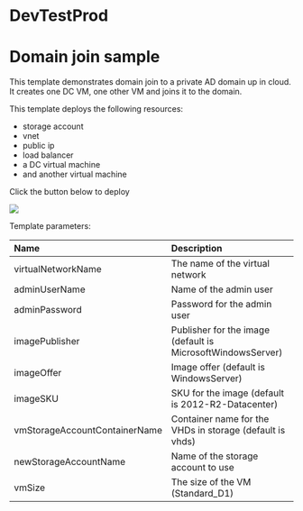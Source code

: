 # DevTestProd
# Domain join sample

This template demonstrates domain join to a private AD domain up in cloud. 
It creates one DC VM, one other VM and joins it to the domain.

This template deploys the following resources:
<ul><li>storage account</li><li>vnet</li><li>public ip</li><li>load balancer</li><li>a DC virtual machine</li><li>and another virtual machine</li></ul>


Click the button below to deploy

<a href="https://portal.azure.com/#create/Microsoft.Template/uri/https%3A%2F%2Fraw.githubusercontent.com%2Fkaevans%2Fdevtestprod%2Fmaster%2Fdevtestprod%2Ftemplates%2FLoadBalancedVirtualMachine.json" target="_blank">
    <img src="http://azuredeploy.net/deploybutton.png"/>
</a>


Template parameters:

| Name   | Description    |
|:--- |:---|
| virtualNetworkName | The name of the virtual network |
| adminUserName | Name of the admin user    |
| adminPassword| Password for the admin user |
| imagePublisher | Publisher for the image (default is MicrosoftWindowsServer) |
| imageOffer | Image offer (default is WindowsServer) |
| imageSKU | SKU for the image (default is 2012-R2-Datacenter) |
| vmStorageAccountContainerName | Container name for the VHDs in storage (default is vhds) |
| newStorageAccountName | Name of the storage account to use |
| vmSize | The size of the VM (Standard_D1) |





